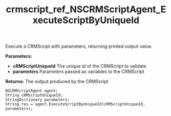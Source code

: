 ﻿---
title: crmscript_ref_NSCRMScriptAgent_ExecuteScriptByUniqueId
description: String ExecuteScriptByUniqueId(String cRMScriptUniqueId, StringDictionary parameters)
intellisense: NSCRMScriptAgent.ExecuteScriptByUniqueId
keywords: NSCRMScriptAgent,ExecuteScriptByUniqueId
so.topic: reference
---

Execute a CRMScript with parameters, returning printed output value.

**Parameters:**
 - **cRMScriptUniqueId** The unique id of the CRMScript to validate
 - **parameters** Parameters passed as variables to the CRMScript

**Returns:** The output produced by the CRMScript

```crmscript
NSCRMScriptAgent agent;
String cRMScriptUniqueId;
StringDictionary parameters;
String res = agent.ExecuteScriptByUniqueId(cRMScriptUniqueId, parameters);
```

